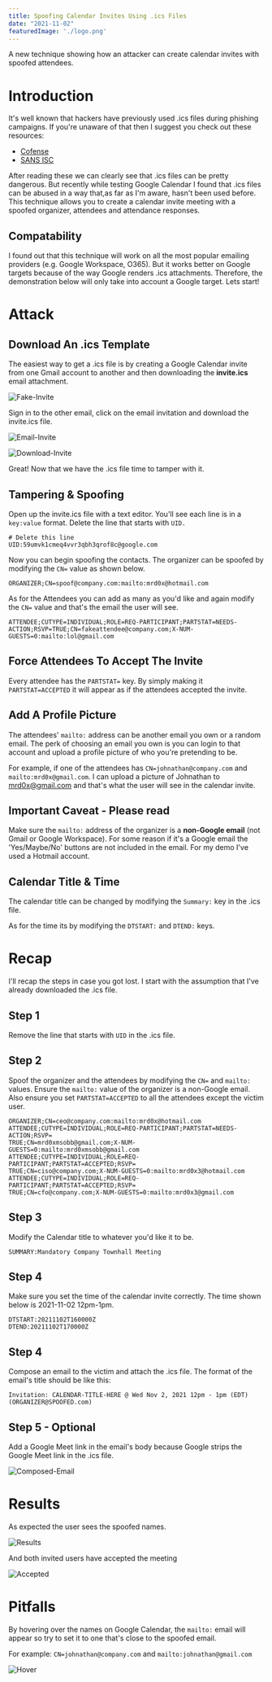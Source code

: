 ```yaml
---
title: Spoofing Calendar Invites Using .ics Files
date: "2021-11-02"
featuredImage: './logo.png'
---
```


A new technique showing how an attacker can create calendar invites with spoofed attendees<!-- end -->.

# Introduction

It's well known that hackers have previously used .ics files during phishing campaigns. If you're unaware of that then I suggest you check out these resources:

* <a target="_blank" href="https://cofense.com/youre-invited-phishing-links-inside-ics-calendar-attachments/">Cofense</a>
* <a target="_blank" href="https://isc.sans.edu/forums/diary/Spam+Delivered+via+ICS+Files/21611/">SANS ISC</a>

After reading these we can clearly see that .ics files can be pretty dangerous. But recently while testing Google Calendar I found that .ics files can be abused in a way that,as far as I'm aware, hasn't been used before. This technique allows you to create a calendar invite meeting with a spoofed organizer, attendees and attendance responses.

## Compatability

I found out that this technique will work on all the most popular emailing providers (e.g. Google Workspace, O365). But it works better on Google targets because of the way Google renders .ics attachments. Therefore, the demonstration below will only take into account a Google target. Lets start!

# Attack

## Download An .ics Template

The easiest way to get a .ics file is by creating a Google Calendar invite from one Gmail account to another and then downloading the **invite.ics** email attachment.

![Fake-Invite](./fake-invite.png)

Sign in to the other email, click on the email invitation and download the invite.ics file.

![Email-Invite](./email-invite.png)

![Download-Invite](./download-invite-ics.png)

 Great! Now that we have the .ics file time to tamper with it.

 ## Tampering & Spoofing

 Open up the invite.ics file with a text editor. You'll see each line is in a `key:value` format. Delete the line that starts with `UID.`

    # Delete this line
    UID:59umvk1cmeq4vvr3qbh3qrof8c@google.com

 Now you can begin spoofing the contacts. The organizer can be spoofed by modifying the `CN=` value as shown below.

 `ORGANIZER;CN=spoof@company.com:mailto:mrd0x@hotmail.com`

 As for the Attendees you can add as many as you'd like and again modify the `CN=` value and that's the email the user will see.

 `ATTENDEE;CUTYPE=INDIVIDUAL;ROLE=REQ-PARTICIPANT;PARTSTAT=NEEDS-ACTION;RSVP=TRUE;CN=fakeattendee@company.com;X-NUM-GUESTS=0:mailto:lol@gmail.com`

## Force Attendees To Accept The Invite

Every attendee has the `PARTSTAT=` key. By simply making it `PARTSTAT=ACCEPTED` it will appear as if the attendees accepted the invite.

## Add A Profile Picture

The attendees' `mailto:` address can be another email you own or a random email. The perk of choosing an email you own is you can login to that account and upload a profile picture of who you're pretending to be.

For example, if one of the attendees has `CN=johnathan@company.com` and `mailto:mrd0x@gmail.com`. I can upload a picture of Johnathan to mrd0x@gmail.com and that's what the user will see in the calendar invite.

## Important Caveat - Please read

Make sure the `mailto:` address of the organizer is a **non-Google email** (not Gmail or Google Workspace). For some reason if it's a Google email the 'Yes/Maybe/No' buttons are not included in the email. For my demo I've used a Hotmail account.

## Calendar Title & Time

The calendar title can be changed by modifying the `Summary:` key in the .ics file.

As for the time its by modifying the `DTSTART:` and `DTEND:` keys.

# Recap

I'll recap the steps in case you got lost. I start with the assumption that I've already downloaded the .ics file.

## Step 1

Remove the line that starts with `UID` in the .ics file.

## Step 2

Spoof the organizer and the attendees by modifying the `CN=` and `mailto:` values. Ensure the `mailto:` value of the organizer is a non-Google email. Also ensure you set `PARTSTAT=ACCEPTED` to all the attendees except the victim user.

    ORGANIZER;CN=ceo@company.com:mailto:mrd0x@hotmail.com
    ATTENDEE;CUTYPE=INDIVIDUAL;ROLE=REQ-PARTICIPANT;PARTSTAT=NEEDS-ACTION;RSVP=
    TRUE;CN=mrd0xmsobb@gmail.com;X-NUM-GUESTS=0:mailto:mrd0xmsobb@gmail.com
    ATTENDEE;CUTYPE=INDIVIDUAL;ROLE=REQ-PARTICIPANT;PARTSTAT=ACCEPTED;RSVP=
    TRUE;CN=ciso@company.com;X-NUM-GUESTS=0:mailto:mrd0x3@hotmail.com
    ATTENDEE;CUTYPE=INDIVIDUAL;ROLE=REQ-PARTICIPANT;PARTSTAT=ACCEPTED;RSVP=
    TRUE;CN=cfo@company.com;X-NUM-GUESTS=0:mailto:mrd0x3@gmail.com

## Step 3

Modify the Calendar title to whatever you'd like it to be.

    SUMMARY:Mandatory Company Townhall Meeting

## Step 4

Make sure you set the time of the calendar invite correctly. The time shown below is 2021-11-02 12pm-1pm.

    DTSTART:20211102T160000Z
    DTEND:20211102T170000Z

## Step 4

Compose an email to the victim and attach the .ics file. The format of the email's title should be like this:

    Invitation: CALENDAR-TITLE-HERE @ Wed Nov 2, 2021 12pm - 1pm (EDT) (ORGANIZER@SPOOFED.com)

## Step 5 - Optional

Add a Google Meet link in the email's body because Google strips the Google Meet link in the .ics file.

![Composed-Email](./composedemail.png)

# Results

As expected the user sees the spoofed names.

![Results](./results.png)

And both invited users have accepted the meeting

![Accepted](./accepted.png)

# Pitfalls

By hovering over the names on Google Calendar, the `mailto:` email will appear so try to set it to one that's close to the spoofed email.

For example: `CN=johnathan@company.com` and `mailto:johnathan@gmail.com`

![Hover](./hover.png)


